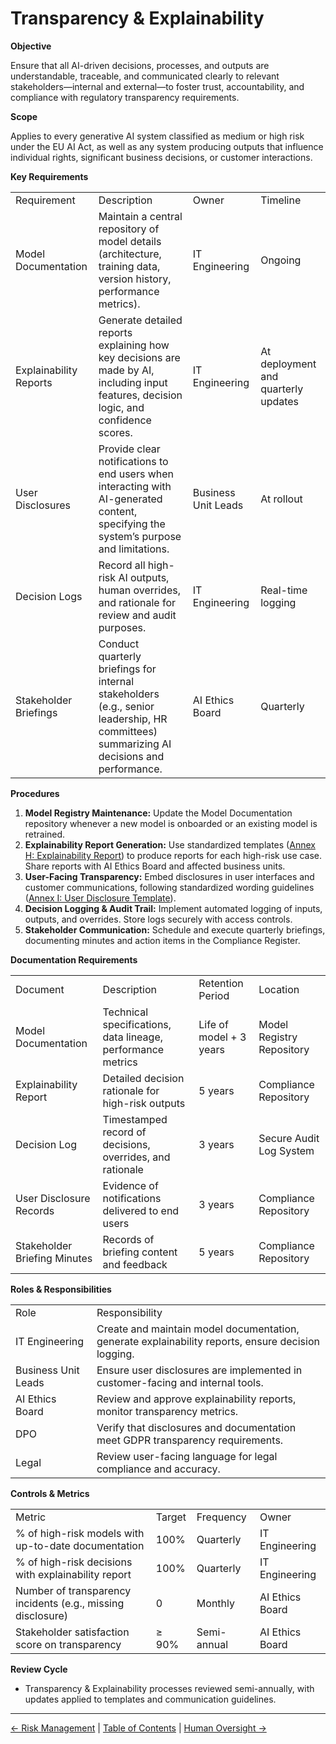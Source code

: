 # Transparency & Explainability

**Objective**

Ensure that all AI-driven decisions, processes, and outputs are understandable, traceable, and communicated clearly to relevant stakeholders—internal and external—to foster trust, accountability, and compliance with regulatory transparency requirements.

**Scope**

Applies to every generative AI system classified as medium or high risk under the EU AI Act, as well as any system producing outputs that influence individual rights, significant business decisions, or customer interactions.

**Key Requirements**

|     |     |     |     |
| --- | --- | --- | --- |
| Requirement | Description | Owner | Timeline |
| Model Documentation | Maintain a central repository of model details (architecture, training data, version history, performance metrics). | IT Engineering | Ongoing |
| Explainability Reports | Generate detailed reports explaining how key decisions are made by AI, including input features, decision logic, and confidence scores. | IT Engineering | At deployment and quarterly updates |
| User Disclosures | Provide clear notifications to end users when interacting with AI-generated content, specifying the system’s purpose and limitations. | Business Unit Leads | At rollout |
| Decision Logs | Record all high-risk AI outputs, human overrides, and rationale for review and audit purposes. | IT Engineering | Real-time logging |
| Stakeholder Briefings | Conduct quarterly briefings for internal stakeholders (e.g., senior leadership, HR committees) summarizing AI decisions and performance. | AI Ethics Board | Quarterly |

**Procedures**

1.  **Model Registry Maintenance:** Update the Model Documentation repository whenever a new model is onboarded or an existing model is retrained.
2.  **Explainability Report Generation:** Use standardized templates ([Annex H: Explainability Report](annex-h.md)) to produce reports for each high-risk use case. Share reports with AI Ethics Board and affected business units.
3.  **User-Facing Transparency:** Embed disclosures in user interfaces and customer communications, following standardized wording guidelines ([Annex I: User Disclosure Template](annex-i.md)).
4.  **Decision Logging & Audit Trail:** Implement automated logging of inputs, outputs, and overrides. Store logs securely with access controls.
5.  **Stakeholder Communication:** Schedule and execute quarterly briefings, documenting minutes and action items in the Compliance Register.

**Documentation Requirements**

|     |     |     |     |
| --- | --- | --- | --- |
| Document | Description | Retention Period | Location |
| Model Documentation | Technical specifications, data lineage, performance metrics | Life of model + 3 years | Model Registry Repository |
| Explainability Report | Detailed decision rationale for high-risk outputs | 5 years | Compliance Repository |
| Decision Log | Timestamped record of decisions, overrides, and rationale | 3 years | Secure Audit Log System |
| User Disclosure Records | Evidence of notifications delivered to end users | 3 years | Compliance Repository |
| Stakeholder Briefing Minutes | Records of briefing content and feedback | 5 years | Compliance Repository |

**Roles & Responsibilities**

|     |     |
| --- | --- |
| Role | Responsibility |
| IT Engineering | Create and maintain model documentation, generate explainability reports, ensure decision logging. |
| Business Unit Leads | Ensure user disclosures are implemented in customer-facing and internal tools. |
| AI Ethics Board | Review and approve explainability reports, monitor transparency metrics. |
| DPO | Verify that disclosures and documentation meet GDPR transparency requirements. |
| Legal | Review user-facing language for legal compliance and accuracy. |

**Controls & Metrics**

|     |     |     |     |
| --- | --- | --- | --- |
| Metric | Target | Frequency | Owner |
| % of high-risk models with up-to-date documentation | 100% | Quarterly | IT Engineering |
| % of high-risk decisions with explainability report | 100% | Quarterly | IT Engineering |
| Number of transparency incidents (e.g., missing disclosure) | 0   | Monthly | AI Ethics Board |
| Stakeholder satisfaction score on transparency | ≥ 90% | Semi-annual | AI Ethics Board |

**Review Cycle**

*   Transparency & Explainability processes reviewed semi-annually, with updates applied to templates and communication guidelines.

---

[← Risk Management](06-Risk-Management.md) | [Table of Contents](00-Table-of-Contents.md) | [Human Oversight →](08-Human-Oversight.md)
